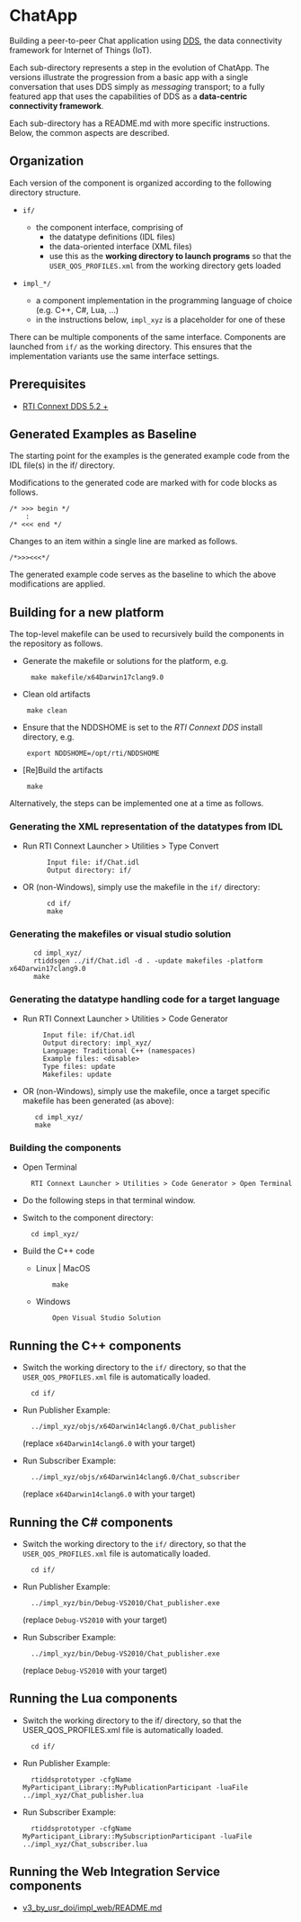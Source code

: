 # ChatApp

Building a peer-to-peer Chat application using
[DDS](http://portals.omg.org/dds), the data connectivity framework for
Internet of Things (IoT).

Each sub-directory represents a step in the evolution of ChatApp. The
versions illustrate the progression from a basic app with a single conversation
that uses DDS simply as *messaging* transport; to a fully featured app
that uses the capabilities of DDS as a **data-centric connectivity framework**.

Each sub-directory has a README.md with more specific instructions. Below, the
common aspects are described.


## Organization

Each version of the component is organized according to the following directory
structure.

- `if/`
  - the component interface, comprising of
     - the datatype definitions (IDL files)
     - the data-oriented interface (XML files)
	 - use this as the **working directory to launch programs** so that the
	   `USER_QOS_PROFILES.xml` from the working directory gets loaded

- `impl_*/`
  - a component implementation in the programming language of choice
    (e.g. C++, C#, Lua, ...)
  - in the instructions below, `impl_xyz` is a placeholder for one of these

There can be multiple components of the same interface. Components are
launched from `if/` as the working directory. This ensures that the
implementation variants use the same interface settings.

## Prerequisites

- [RTI Connext DDS 5.2 +](http://www.rti.com/downloads/index.html)

## Generated Examples as Baseline

The starting point for the examples is the generated example code from the IDL
file(s) in the if/ directory.

Modifications to the generated code are marked with for code blocks as follows.

    /* >>> begin */
        :
    /* <<< end */

Changes to an item within a single line are marked as follows.

    /*>>><<<*/

The generated example code serves as the baseline to which the above
modifications are applied.

## Building for a new platform

The top-level makefile can be used to recursively build the components 
in the repository as follows.

- Generate the makefile or solutions for the platform, e.g.

        make makefile/x64Darwin17clang9.0
        
 - Clean old artifacts
    
        make clean
 
 - Ensure that the NDDSHOME is set to the *RTI Connext DDS* install directory, 
   e.g.

        export NDDSHOME=/opt/rti/NDDSHOME
        
 - [Re]Build the artifacts

        make
        
 
Alternatively, the steps can be implemented one at a time as follows.
 

### Generating the XML representation of the datatypes from IDL 

- Run RTI Connext Launcher > Utilities > Type Convert

            Input file: if/Chat.idl
            Output directory: if/

- OR (non-Windows), simply use the makefile in the `if/` directory:
 
            cd if/
            make


### Generating the makefiles or visual studio solution

          cd impl_xyz/
          rtiddsgen ../if/Chat.idl -d . -update makefiles -platform x64Darwin17clang9.0
          make

            
### Generating the datatype handling code for a target language

- Run RTI Connext Launcher > Utilities > Code Generator

           Input file: if/Chat.idl
           Output directory: impl_xyz/
           Language: Traditional C++ (namespaces)
           Example files: <disable>
           Type files: update
           Makefiles: update

-  OR (non-Windows), simply use the makefile, once a target specific makefile 
   has been generated (as above):

          cd impl_xyz/
          make



### Building the components

- Open Terminal

        RTI Connext Launcher > Utilities > Code Generator > Open Terminal

- Do the following steps in that terminal window.

- Switch to the component directory:

		cd impl_xyz/

- Build the C++ code

  - Linux | MacOS

            make

  - Windows

            Open Visual Studio Solution


## Running the C++ components

- Switch the working directory to the `if/` directory, so that the
    `USER_QOS_PROFILES.xml` file is automatically loaded.

		cd if/

- Run Publisher Example:

		../impl_xyz/objs/x64Darwin14clang6.0/Chat_publisher

   (replace `x64Darwin14clang6.0` with your target)


- Run Subscriber Example:

        ../impl_xyz/objs/x64Darwin14clang6.0/Chat_subscriber

   (replace `x64Darwin14clang6.0` with your target)

## Running the C# components

- Switch the working directory to the `if/` directory, so that the
    `USER_QOS_PROFILES.xml` file is automatically loaded.

		cd if/

- Run Publisher Example:

		../impl_xyz/bin/Debug-VS2010/Chat_publisher.exe

   (replace `Debug-VS2010` with your target)


- Run Subscriber Example:

		../impl_xyz/bin/Debug-VS2010/Chat_publisher.exe

   (replace `Debug-VS2010` with your target)
   
  
## Running the Lua components


- Switch the working directory to the if/ directory, so that the
    USER_QOS_PROFILES.xml file is automatically loaded.

		cd if/

- Run Publisher Example:

        rtiddsprototyper -cfgName MyParticipant_Library::MyPublicationParticipant -luaFile ../impl_xyz/Chat_publisher.lua


- Run Subscriber Example:

        rtiddsprototyper -cfgName MyParticipant_Library::MySubscriptionParticipant -luaFile ../impl_xyz/Chat_subscriber.lua

## Running the Web Integration Service components

- [v3_by_usr_doi/impl_web/README.md](./v3_by_usr_doi/impl_web/README.md)